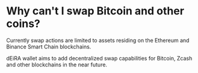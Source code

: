 # Why can't I swap Bitcoin and other coins?

Currently swap actions are limited to assets residing on the Ethereum and Binance Smart Chain blockchains.

dEiRA wallet aims to add decentralized swap capabilities for Bitcoin, Zcash and other blockchains in the near future.